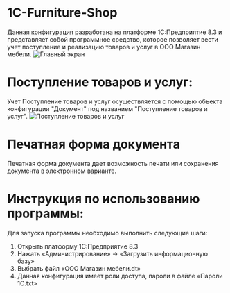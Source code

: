 # 1C-Furniture-Shop
Данная конфигурация разработана на платформе 1С:Предприятие 8.3 и представляет собой программное средство, которое позволяет вести учет поступление и реализацию товаров и услуг в ООО Магазин мебели.
![Главный экран](https://github.com/user-attachments/assets/1dd95050-2ba6-4e96-b40c-b673fa870f62)
# Поступление товаров и услуг:
Учет Поступление товаров и услуг  осуществляется с помощью объекта конфигурации "Документ" под названием "Поступление товаров и услуг".
![Поступление товаров и услуг](https://github.com/user-attachments/assets/73afe24a-468d-4579-9644-7dd9d6f6024a)

# Печатная форма документа
 Печатная форма документа дает возможность печати или сохранения документа в электронном варианте. <br />


# Инструкция по использованию программы:
Для запуска программы необходимо выполнить следующие шаги: 
1. Открыть платформу 1С:Предприятие 8.3
2. Нажать «Администрирование» -> «Загрузить информационную базу»
3. Выбрать файл «ООО Магазин мебели.dt»
4. Данная конфигурация имеет роли доступа, пароли в файле «Пароли 1С.txt»
